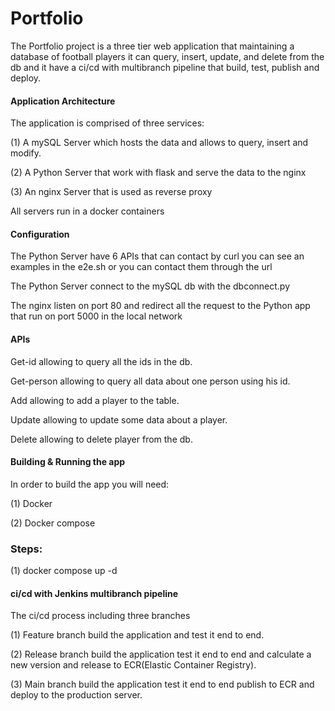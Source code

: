 Portfolio
===

The Portfolio project is a three tier web application that maintaining a database of football players it can query, insert, update, and delete from the db and it have a ci/cd with multibranch pipeline that build, test, publish and deploy.

#### Application Architecture
The application is comprised of three services:

(1) A mySQL Server which hosts the data and allows to query, insert and modify.

(2) A Python Server that work with flask and serve the data to the nginx

(3) An nginx Server that is used as reverse proxy

All servers run in a docker containers

#### Configuration

The Python Server have 6 APIs that can contact by curl you can see an examples in the e2e.sh or you can contact them through the url

The Python Server connect to the mySQL db with the dbconnect.py

The nginx listen on port 80 and redirect all the request to the Python app that run on port 5000 in the local network

#### APIs
Get-id allowing to query all the ids in the db.

Get-person allowing to query all data about one person using his id.

Add allowing to add a player to the table.

Update allowing to update some data about a player.

Delete allowing to delete player from the db.


#### Building & Running the app
In order to build the app you will need:

(1) Docker

(2) Docker compose

### Steps:

(1) docker compose up -d


#### ci/cd with Jenkins multibranch pipeline
The ci/cd process including three branches

(1) Feature branch build the application and test it end to end.

(2) Release branch build the application test it end to end and calculate a new version and release to ECR(Elastic Container Registry).

(3) Main branch build the application test it end to end publish to ECR and deploy to the production server.